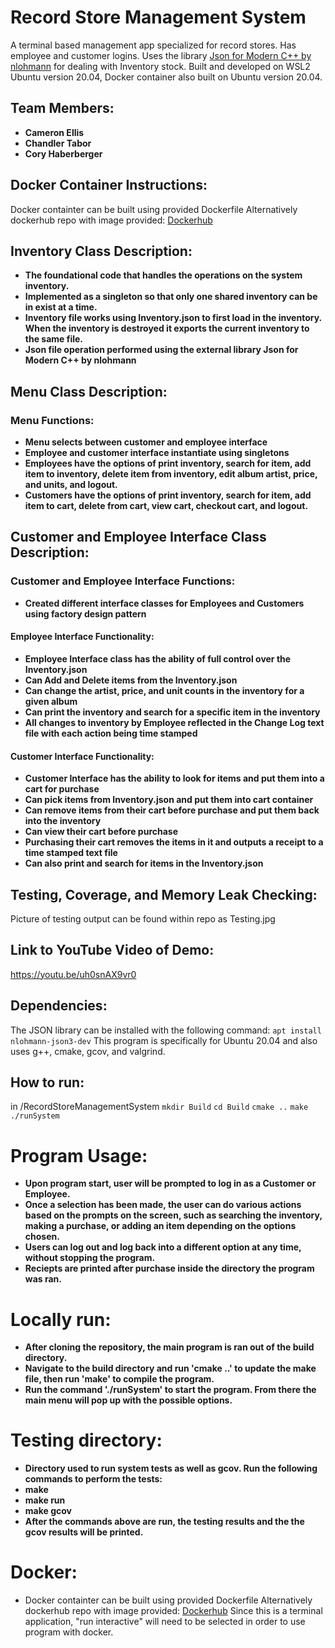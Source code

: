 # Record Store Management System
A terminal based management app specialized for record stores. Has employee and customer logins. Uses the library [Json for Modern C++ by nlohmann](https://github.com/nlohmann/json) for dealing with Inventory stock. Built and developed on WSL2 Ubuntu version 20.04, Docker container also built on Ubuntu version 20.04.
## Team Members:
- **Cameron Ellis**
- **Chandler Tabor**
- **Cory Haberberger**
## Docker Container Instructions:
Docker containter can be built using provided Dockerfile
Alternatively dockerhub repo with image provided: [Dockerhub](https://hub.docker.com/repository/docker/coryhaberberger/record-store-management-system)

## Inventory Class Description:
 - **The foundational code that handles the operations on the system inventory.**
 - **Implemented as a singleton so that only one shared inventory can be in exist at a time.**
 - **Inventory file works using Inventory.json to first load in the inventory. When the inventory is destroyed it exports the current inventory to the same file.**
 - **Json file operation performed using the external library Json for Modern C++ by nlohmann**
## Menu Class Description:
### Menu Functions:
 - **Menu selects between customer and employee interface**
 - **Employee and customer interface instantiate using singletons**
 - **Employees have the options of print inventory, search for item, add item to inventory, delete item from inventory, edit album artist, price, and units, and logout.**
 - **Customers have the options of print inventory, search for item, add item to cart, delete from cart, view cart, checkout cart, and logout.**
## Customer and Employee Interface Class Description:
### Customer and Employee Interface Functions:
 - **Created different interface classes for Employees and Customers using factory design pattern**
#### Employee Interface Functionality:
 - **Employee Interface class has the ability of full control over the Inventory.json**
  - **Can Add and Delete items from the Inventory.json**
  - **Can change the artist, price, and unit counts in the inventory for a given album**
  - **Can print the inventory and search for a specific item in the inventory**
  - **All changes to inventory by Employee reflected in the Change Log text file with each action being time stamped**
#### Customer Interface Functionality:
 - **Customer Interface has the ability to look for items and put them into a cart for purchase**
  - **Can pick items from Inventory.json and put them into cart container**
  - **Can remove items from their cart before purchase and put them back into the inventory**
  - **Can view their cart before purchase**
  - **Purchasing their cart removes the items in it and outputs a receipt to a time stamped text file**
  - **Can also print and search for items in the Inventory.json**
## Testing, Coverage, and Memory Leak Checking:
Picture of testing output can be found within repo as Testing.jpg
## Link to YouTube Video of Demo:
https://youtu.be/uh0snAX9vr0
## Dependencies:
The JSON library can be installed with the following command: 
`apt install nlohmann-json3-dev`
This program is specifically for Ubuntu 20.04 and also uses g++, cmake, gcov, and valgrind.

## How to run:

in /RecordStoreManagementSystem
`mkdir Build`
`cd Build`
`cmake ..`
`make`
`./runSystem`

# Program Usage:
- **Upon program start, user will be prompted to log in as a Customer or Employee.**
- **Once a selection has been made, the user can do various actions based on the prompts on the screen, such as searching the inventory, making a purchase, or adding an item depending on the options chosen.**
- **Users can log out and log back into a different option at any time, without stopping the program.**
- **Reciepts are printed after purchase inside the directory the program was ran.**

# Locally run:
- **After cloning the repository, the main program is ran out of the build directory.**
- **Navigate to the build directory and run 'cmake ..' to update the make file, then run 'make' to compile the program.**
- **Run the command './runSystem' to start the program. From there the main menu will pop up with the possible options.**

# Testing directory:
- **Directory used to run system tests as well as gcov. Run the following commands to perform the tests:**
- **make**
- **make run**
- **make gcov**
- **After the commands above are run, the testing results and the the gcov results will be printed.**

# Docker:
- Docker containter can be built using provided Dockerfile
Alternatively dockerhub repo with image provided: [Dockerhub](https://hub.docker.com/repository/docker/coryhaberberger/record-store-management-system)
Since this is a terminal application, "run interactive" will need to be selected in order to use program with docker.
